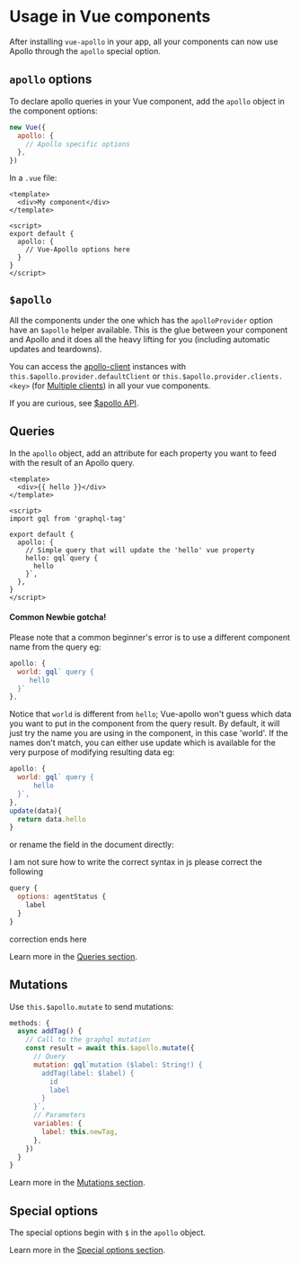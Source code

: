 # Usage in Vue components

After installing `vue-apollo` in your app, all your components can now use Apollo through the `apollo` special option.

## `apollo` options

To declare apollo queries in your Vue component, add the `apollo` object in the component options:

```js
new Vue({
  apollo: {
    // Apollo specific options
  },
})
```

In a `.vue` file:

```vue
<template>
  <div>My component</div>
</template>

<script>
export default {
  apollo: {
    // Vue-Apollo options here
  }
}
</script>
```

## `$apollo`

All the components under the one which has the `apolloProvider` option have an `$apollo` helper available. This is the glue between your component and Apollo and it does all the heavy lifting for you (including automatic updates and teardowns).

You can access the [apollo-client](https://www.apollographql.com/docs/react/) instances with `this.$apollo.provider.defaultClient` or `this.$apollo.provider.clients.<key>` (for [Multiple clients](../multiple-clients.md)) in all your vue components.

If you are curious, see [$apollo API](../../api/dollar-apollo.md).

## Queries

In the `apollo` object, add an attribute for each property you want to feed with the result of an Apollo query.

```vue
<template>
  <div>{{ hello }}</div>
</template>

<script>
import gql from 'graphql-tag'

export default {
  apollo: {
    // Simple query that will update the 'hello' vue property
    hello: gql`query {
      hello
    }`,
  },
}
</script>
```

#### Common Newbie gotcha!

Please note that a common beginner's error is to use a different component name from the query eg:
```js
apollo: {
  world: gql` query {
     hello
  }`
},
```

Notice that `world` is different from `hello`; Vue-apollo won't guess which data you want to put in the component from the query result. By default, it will just try the name you are using in the component, in this case 'world'. If the names don't match, you can either use update which is available for the very purpose of modifying resulting data eg:

```js
apollo: {
  world: gql` query {
      hello
  }`,
},
update(data){
  return data.hello
}
```

 or rename the field in the document directly:

I am not sure how to write the correct syntax in js please correct the following
```js
query {
  options: agentStatus {
    label
  }
}
```
correction ends here

Learn more in the [Queries section](./queries.md).

## Mutations

Use `this.$apollo.mutate` to send mutations:

```js
methods: {
  async addTag() {
    // Call to the graphql mutation
    const result = await this.$apollo.mutate({
      // Query
      mutation: gql`mutation ($label: String!) {
        addTag(label: $label) {
          id
          label
        }
      }`,
      // Parameters
      variables: {
        label: this.newTag,
      },
    })
  }
}
```

Learn more in the [Mutations section](./mutations.md).

## Special options

The special options begin with `$` in the `apollo` object.

Learn more in the [Special options section](./special-options.md).
